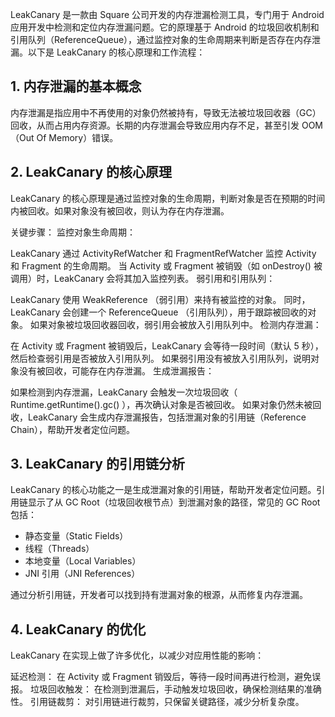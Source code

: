 LeakCanary 是一款由 Square 公司开发的内存泄漏检测工具，专门用于 Android 应用开发中检测和定位内存泄漏问题。它的原理基于 Android 的垃圾回收机制和引用队列（ReferenceQueue），通过监控对象的生命周期来判断是否存在内存泄漏。以下是 LeakCanary 的核心原理和工作流程：

## 1. 内存泄漏的基本概念
内存泄漏是指应用中不再使用的对象仍然被持有，导致无法被垃圾回收器（GC）回收，从而占用内存资源。长期的内存泄漏会导致应用内存不足，甚至引发 OOM（Out Of Memory）错误。

## 2. LeakCanary 的核心原理
LeakCanary 的核心原理是通过监控对象的生命周期，判断对象是否在预期的时间内被回收。如果对象没有被回收，则认为存在内存泄漏。

关键步骤：
监控对象生命周期：

LeakCanary 通过
ActivityRefWatcher
和
FragmentRefWatcher
监控 Activity 和 Fragment 的生命周期。
当 Activity 或 Fragment 被销毁（如
onDestroy()
被调用）时，LeakCanary 会将其加入监控列表。
弱引用和引用队列：

LeakCanary 使用
WeakReference
（弱引用）来持有被监控的对象。
同时，LeakCanary 会创建一个
ReferenceQueue
（引用队列），用于跟踪被回收的对象。
如果对象被垃圾回收器回收，弱引用会被放入引用队列中。
检测内存泄漏：

在 Activity 或 Fragment 被销毁后，LeakCanary 会等待一段时间（默认 5 秒），然后检查弱引用是否被放入引用队列。
如果弱引用没有被放入引用队列，说明对象没有被回收，可能存在内存泄漏。
生成泄漏报告：

如果检测到内存泄漏，LeakCanary 会触发一次垃圾回收（
Runtime.getRuntime().gc()
），再次确认对象是否被回收。
如果对象仍然未被回收，LeakCanary 会生成内存泄漏报告，包括泄漏对象的引用链（Reference Chain），帮助开发者定位问题。


## 3. LeakCanary 的引用链分析
LeakCanary 的核心功能之一是生成泄漏对象的引用链，帮助开发者定位问题。引用链显示了从 GC Root（垃圾回收根节点）到泄漏对象的路径，常见的 GC Root 包括：

* 静态变量（Static Fields）
* 线程（Threads）
* 本地变量（Local Variables）
* JNI 引用（JNI References）

通过分析引用链，开发者可以找到持有泄漏对象的根源，从而修复内存泄漏。

## 4. LeakCanary 的优化
LeakCanary 在实现上做了许多优化，以减少对应用性能的影响：

延迟检测： 在 Activity 或 Fragment 销毁后，等待一段时间再进行检测，避免误报。
垃圾回收触发： 在检测到泄漏后，手动触发垃圾回收，确保检测结果的准确性。
引用链裁剪： 对引用链进行裁剪，只保留关键路径，减少分析复杂度。